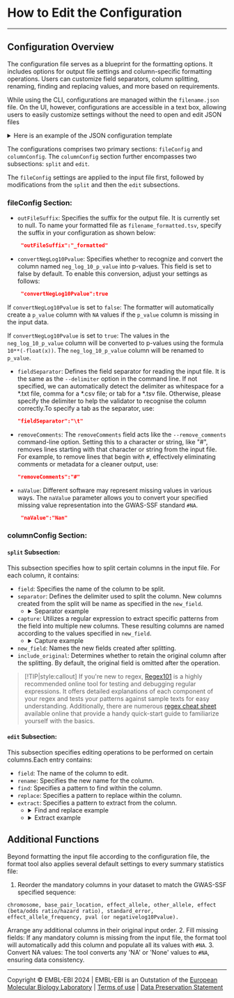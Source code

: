 # How to Edit the Configuration
----
## Configuration Overview
The configuration file serves as a blueprint for the formatting options. It includes options for output file settings and column-specific formatting operations. Users can customize field separators, column splitting, renaming, finding and replacing values, and more based on requirements.

While using the CLI, configurations are managed within the `filename.json` file. On the UI, however, configurations are accessible in a text box, allowing users to easily customize settings without the need to open and edit JSON files

<details>
<summary>Here is an example of the JSON configuration template</summary>

```json
{
    "fileConfig": {
        "outFileSuffix": null,
        "convertNegLog10Pvalue": false,
        "fieldSeparator": " ",
        "naValue": null,
        "removeComments": null,
    },
    "columnConfig": {
        "split": [
            {
                "field": "SNP",
                "separator": null,
                "capture": null,
                "new_field": null,
                "include_original": null
            },
            {
                "field": "A1",
                "separator": null,
                "capture": null,
                "new_field": null,
                "include_original": null
            },
            {
                "field": "A2",
                "separator": null,
                "capture": null,
                "new_field": null,
                "include_original": null
            },
            {
                "field": "freq",
                "separator": null,
                "capture": null,
                "new_field": null,
                "include_original": null
            },
            {
                "field": "b",
                "separator": null,
                "capture": null,
                "new_field": null,
                "include_original": null
            },
            {
                "field": "se",
                "separator": null,
                "capture": null,
                "new_field": null,
                "include_original": null
            },
            {
                "field": "p",
                "separator": null,
                "capture": null,
                "new_field": null,
                "include_original": null
            },
            {
                "field": "N_cases",
                "separator": null,
                "capture": null,
                "new_field": null,
                "include_original": null
            },
            {
                "field": "N_controls",
                "separator": null,
                "capture": null,
                "new_field": null,
                "include_original": null
            }
        ],
        "edit": [
            {
                "field": "SNP",
                "rename": "variant_id",
                "find": null,
                "replace": null,
                "extract": null
            },
            {
                "field": "",
                "rename": "",
                "find": null,
                "replace": null,
                "extract": null
            },
            {
                "field": "A1",
                "rename": "effect_allele",
                "find": null,
                "replace": null,
                "extract": null
            },
            {
                "field": "A2",
                "rename": "other_allele",
                "find": null,
                "replace": null,
                "extract": null
            },
            {
                "field": "freq",
                "rename": "effect_allele_frequency",
                "find": null,
                "replace": null,
                "extract": null
            },
            {
                "field": "b",
                "rename": "beta",
                "find": null,
                "replace": null,
                "extract": null
            },
            {
                "field": "se",
                "rename": "standard_error",
                "find": null,
                "replace": null,
                "extract": null
            },
            {
                "field": "p",
                "rename": "p_value",
                "find": null,
                "replace": null,
                "extract": null
            },
            {
                "field": "N_cases",
                "rename": "n_cas",
                "find": null,
                "replace": null,
                "extract": null
            },
            {
                "field": "N_controls",
                "rename": "n_con",
                "find": null,
                "replace": null,
                "extract": null
            }
        ]
    }
}
```
</details>

The configurations comprises two primary sections: `fileConfig` and `columnConfig`. The `columnConfig` section further encompasses two subsections: `split` and `edit`. 

The `fileConfig` settings are applied to the input file first, followed by modifications from the `split` and then the `edit` subsections.

### fileConfig Section:
  - `outFileSuffix`: Specifies the suffix for the output file. It is currently set to null. To name your formatted file as `filename_formatted.tsv`, specify the suffix in your configuration as shown below:
    ```json
     "outFileSuffix":"_formatted"
     ```
  - `convertNegLog10Pvalue`: Specifies whether to recognize and convert the column named `neg_log_10_p_value` into p-values. This field is set to false by default. To enable this conversion, adjust your settings as follows:
    ```json
     "convertNegLog10Pvalue":true
     ```

  If `convertNegLog10Pvalue` is set to `false`: The formatter will automatically create a `p_value` column with `NA` values if the `p_value` column is missing in the input data.

  If `convertNegLog10Pvalue` is set to `true`: The values in the `neg_log_10_p_value` column will be converted to p-values using the formula `10**(-float(x))`. The `neg_log_10_p_value` column will be renamed to `p_value`.

  - `fieldSeparator`: Defines the field separator for reading the input file. It is the same as the `--delimiter` option in the command line. If not specified, we can automatically detect the delimiter as whitespace for a *.txt file, comma for a *.csv file; or tab for a *.tsv file. Otherwise, please specify the delimiter to help the validator to recognise the column correctly.To specify a tab as the separator, use:
     ```json
     "fieldSeparator":"\t"
     ```
  - `removeComments`: The `removeComments` field acts like the `--remove_comments` command-line option. Setting this to a character or string, like "#", removes lines starting with that character or string from the input file. For example, to remove lines that begin with `#`, effectively eliminating comments or metadata for a cleaner output, use:
     ```json
     "removeComments":"#"
     ```
  - `naValue`: Different software may represent missing values in various ways. The `naValue` parameter allows you to convert your specified missing value representation into the GWAS-SSF standard `#NA`.
    ```json
     "naValue":"Nan"
     ```


### columnConfig Section:

#### `split` Subsection:

This subsection specifies how to split certain columns in the input file. For each column, it contains:

  - `field`: Specifies the name of the column to be split.
  - `separator`: Defines the delimiter used to split the column. New columns created from the split will be name  as specified in the `new_field`.
     * <details>
        <summary>Separator example</summary>

        **Input**:
        | <span style="color:red">SNP</span> | rsid | EA |
        |-----|-------|---------|
        | <span style="color:red">chr11:88249377</span>| rs11020170_T_C  | T   |
        | <span style="color:red">chr1:60320992</span> | rs116406626_A_G  | A   |
        | <span style="color:red">chr2:18069070</span> | rs763680312_T_C  | T   |
        | <span style="color:red">chr8:135908647</span> | rs11992603_A_G  | A   |

        **JSON configuration**:
        ```json
        "field": "SNP",
        "separator": ":",
        "capture": null,
        "new_field": ["chromosome","base_pair_location"],
        "include_original": true
        ```
        **Output**:
        | SNP | rsid | EA |<span style="color:red">chromosome</span>|<span style="color:red">base_pair_location</span>|
        |-----|-------|---------|----|------------------|
        | <span style="color:red">chr11:88249377</span> | rs11020170_T_C  | T   |<span style="color:red">chr11</span> |<span style="color:red">88249377</span> |
        | <span style="color:red">chr1:60320992</span> | rs116406626_A_G  | A   |<span style="color:red">chr1</span>| <span style="color:red">60320992</span> |
        | <span style="color:red">chr2:18069070</span> | rs763680312_T_C  | T   |<span style="color:red">chr2</span> |<span style="color:red">18069070</span> |
        | <span style="color:red">chr8:135908647</span> | rs11992603_A_G  | A   |<span style="color:red">chr8</span>| <span style="color:red">135908647</span> |
        </details>
  - `capture`: Utilizes a regular expression to extract  specific patterns from the field into multiple new columns. These resulting columns are named according to the values specified in `new_field`.
      * <details>
        <summary>Capture example</summary>

        **Input**:
        | SNP | <span style="color:red">rsid</span> | EA |chromosome|base_pair_location|
        |-----|-------|---------|----|------------------|
        | chr11:88249377 | <span style="color:red">rs11020170_T_C</span> | T   |chr11 |88249377 |
        | chr1:60320992 | <span style="color:red">rs116406626_A_G</span>  | A   |chr1| 60320992 |
        | chr2:18069070 | <span style="color:red">rs763680312_T_C</span>  | T   |chr2 |18069070 |
        | chr8:135908647 | <span style="color:red">rs11992603_A_G</span>  | A   |chr8| 135908647 |

        **JSON configuration**:
        ```json
        "field": "rsid",
        "separator": null,
        "capture": "(rs[0-9]+)_([A,T,C,G])_([A,T,C,G])",
        "new_field": ["rsid","effect_allele","other_allele"],
        "include_original": false
        ```
        **Output**:
        | SNP | EA |chromosome|base_pair_location| <span style="color:red">rsid</span> | <span style="color:red">effect_allele</span>| <span style="color:red">other_allele</span> |
        |-----|---------|----|------------------|-----|-----|----|
        | chr11:88249377 |T   |chr11 |88249377 |<span style="color:red">rs11020170</span> | <span style="color:red">T</span> | <span style="color:red">C</span>  |
        | chr1:60320992 |A   |chr1| 60320992 |<span style="color:red">rs116406626</span> |<span style="color:red">A</span> | <span style="color:red">G</span>|
        | chr2:18069070 |T   |chr2 |18069070 |<span style="color:red">rs763680312</span>| <span style="color:red">T</span> |<span style="color:red">C</span> |
        | chr8:135908647 |A   |chr8| 135908647 |<span style="color:red">rs11992603</span> |<span style="color:red">A</span> |<span style="color:red">G</span> |
        </details>
  - `new_field`: Names the new fields created after splitting.
  - `include_original`: Determines whether to retain the original column after the splitting. By default, the  original field is omitted after the operation.
    

   >[!TIP|style:callout]
   > If you're new to regex, [Regex101](https://regex101.com/) is a highly recommended online tool for testing and debugging regular expressions. It offers detailed explanations of each component of your regex and tests your patterns against sample texts for easy understanding. Additionally, there are numerous [regex cheat sheet](https://cheatography.com/davechild/cheat-sheets/regular-expressions/) available online that provide a handy quick-start guide to familiarize yourself with the basics.

#### `edit` Subsection:
This subsection specifies editing operations to be performed on certain columns.Each entry contains:
- `field`: The name of the column to edit.
- `rename`: Specifies the new name for the column.
- `find`: Specifies a pattern to find within the column.
- `replace`: Specifies a pattern to replace within the  column.
- `extract`: Specifies a pattern to extract from the column.
    * <details>
      <summary>Find and replace example</summary>

      **Input**:
      | SNP | EA |<span style="color:red">chr</span>|base_pair_locatiorsid |rsid| effect_allele|other_allele |
      |-----|----|---------|-----------------------|----|-------------|------------|
      | chr11:88249377 |T   |<span style="color:red">chr11</span> |88249377    |rs11020170 |     T | C  |
      | chr1:60320992 |A   |<span style="color:red">CHR1</span>| 60320992  |   rs116406626 |    A | G|
      | chr2:18069070 |T   |<span style="color:red">chr2</span> |18069070  |  rs763680312|     T |C |
      | chr8:135908647 |A   |<span style="color:red">CHR8</span>| 135908647 |rs11992603 |    A |G |
      
      **JSON configuration**:
       ```json
      "field": "chr",
      "rename": "chromosome",
      "find": "chr|CHR",
      "replace": "",
      "extract": null
       ```
      
      **Output**:
      | SNP | EA |<span style="color:red">chromosome</span>|base_pair_location| rsid  |effect_allele| other_allele |
      |-----|----|----------|------------------|-------|--------------|-------------|
      | chr11:88249377 |T   |<span style="color:red">11</span> |88249377| rs11020170 |     T | C  |
      | chr1:60320992 |A   |<span style="color:red">1</span>| 60320992 |rs116406626|A |     G|
      | chr2:18069070 |T   |<span style="color:red">2</span> |18069070 |rs763680312 |T |    C |
      | chr8:135908647 |A   |<span style="color:red">8</span>| 135908647 |rs11992603 | A |    G |
      
      
      When utilizing the find and replace function, please note that it will modify values within the columns but  not within the headers. For instance, if you try to replace `chr` in the column headers, the header `chromosome` will remain unchanged. Please use the `rename` function to change the header.

      >[!NOTE|style:callout]
      > Please use "find and replace" together. To remove      any character, enter `""` (an empty string) in the      replace field, rather than leaving it as `null`.      
      </details>

    
    * <details>
      <summary>Extract example</summary>
      
      **Input**:
      | chromosome| base_pair_location | <span style="color:red">rsid</span> |effect_allele| other_allele |
      |-----------|--------------------|------|-------------|-------------|
      | 11| 88249377 | <span style="color:red">rs11020170_T_C</span>  | T   | C|
      | 1 | 60320992 | <span style="color:red">rs116406626_A_G</span>  | A   | G|
      | 2 | 18069070 | <span style="color:red">rs763680312_T_C </span> | T   | C|
      | 8 |135908647 | <span style="color:red">rs11992603_A_G</span>  | A   | G|
      
      **JSON configuration**:
       ```json
      "field": "rsid",
      "rename": "variant_id",
      "find": null,
      "replace": null,
      "extract": "rs[0-9]+"
       ```
      
      **Output**:
       | chromosome| base_pair_location | <span style="color:red">variant_id |effect_allele|other_allele |
      |-----|-------|-------------|-------------|------|
      | 11| 88249377 | <span style="color:red">rs11020170</span> | T   | C|
      | 1| 60320992 | <span style="color:red">rs116406626</span>  | A   | G|
      | 2| 18069070 | <span style="color:red">rs763680312</span> | T   | C|
      | 8|135908647 | <span style="color:red">rs11992603</span>  | A   | G|
      
      </details>

## Additional Functions
Beyond formatting the input file according to the configuration file, the format tool also applies several default settings to every summary statistics file:

1. Reorder the mandatory columns in your dataset to match the GWAS-SSF specified sequence: 
```text
chromosome, base_pair_location, effect_allele, other_allele, effect (beta/odds ratio/hazard ratio), standard_error, effect_allele_frequency, pval (or negativelog10Pvalue). 
```
Arrange any additional columns in their original input order.
2. Fill missing fields: If any mandatory column is missing from the input file, the format tool will automatically add this column and populate all its values with `#NA`.
3. Convert NA values: The tool converts any 'NA' or 'None' values to `#NA`, ensuring data consistency.

----
Copyright © EMBL-EBI 2024 | EMBL-EBI is an Outstation of the [European Molecular Biology Laboratory](https://www.embl.org/) | [Terms of use](https://www.ebi.ac.uk/about/terms-of-use) | [Data Preservation Statement](https://www.ebi.ac.uk/long-term-data-preservation)
